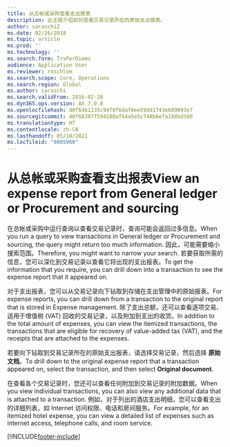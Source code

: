 ```yaml
---
title: 从总帐或采购查看支出报表
description: 此主题介绍如何查看交易记录所在的原始支出报表。
author: saraschi2
ms.date: 02/26/2018
ms.topic: article
ms.prod: ''
ms.technology: ''
ms.search.form: TrvPerDiems
audience: Application User
ms.reviewer: roschlom
ms.search.scope: Core, Operations
ms.search.region: Global
ms.author: saraschi
ms.search.validFrom: 2016-02-28
ms.dyn365.ops.version: AX 7.0.0
ms.openlocfilehash: d0f64b1135c94f8f6daf0ee59dd1743e689093e7
ms.sourcegitcommit: 40f68387f594180af64a5e5c748b6efa188bd300
ms.translationtype: HT
ms.contentlocale: zh-CN
ms.lasthandoff: 05/10/2021
ms.locfileid: "6005960"
---
```

# <a name="view-an-expense-report-from-general-ledger-or-procurement-and-sourcing"></a><span data-ttu-id="3ebec-103">从总帐或采购查看支出报表</span><span class="sxs-lookup"><span data-stu-id="3ebec-103">View an expense report from General ledger or Procurement and sourcing</span></span>

<span data-ttu-id="3ebec-104">在总帐或采购中运行查询以查看交易记录时，查询可能会返回过多信息。</span><span class="sxs-lookup"><span data-stu-id="3ebec-104">When you run a query to view transactions in General ledger or Procurement and sourcing, the query might return too much information.</span></span> <span data-ttu-id="3ebec-105">因此，可能需要缩小搜索范围。</span><span class="sxs-lookup"><span data-stu-id="3ebec-105">Therefore, you might want to narrow your search.</span></span> <span data-ttu-id="3ebec-106">若要获取所需的信息，您可以深化到交易记录以查看它将出现的支出报表。</span><span class="sxs-lookup"><span data-stu-id="3ebec-106">To get the information that you require, you can drill down into a transaction to see the expense report that it appeared on.</span></span>

<span data-ttu-id="3ebec-107">对于支出报表，您可以从交易记录向下钻取到存储在支出管理中的原始报表。</span><span class="sxs-lookup"><span data-stu-id="3ebec-107">For expense reports, you can drill down from a transaction to the original report that is stored in Expense management.</span></span> <span data-ttu-id="3ebec-108">除了支出总额，还可以查看逐项交易、适用于增值税 (VAT) 回收的交易记录，以及附加到支出的收货。</span><span class="sxs-lookup"><span data-stu-id="3ebec-108">In addition to the total amount of expenses, you can view the itemized transactions, the transactions that are eligible for recovery of value-added tax (VAT), and the receipts that are attached to the expenses.</span></span>

<span data-ttu-id="3ebec-109">若要向下钻取到交易记录所在的原始支出报表，请选择交易记录，然后选择 **原始文档**。</span><span class="sxs-lookup"><span data-stu-id="3ebec-109">To drill down to the original expense report that a transaction appeared on, select the transaction, and then select **Original document**.</span></span>

<span data-ttu-id="3ebec-110">在查看各个交易记录时，您还可以查看任何附加到交易记录的附加数据。</span><span class="sxs-lookup"><span data-stu-id="3ebec-110">When you view individual transactions, you can also view any additional data that is attached to a transaction.</span></span> <span data-ttu-id="3ebec-111">例如，对于列出的酒店支出明细，您可以查看支出的详细列表，如 Internet 访问权限、电话和房间服务。</span><span class="sxs-lookup"><span data-stu-id="3ebec-111">For example, for an itemized hotel expense, you can view a detailed list of expenses such as internet access, telephone calls, and room service.</span></span>


[!INCLUDE[footer-include](../includes/footer-banner.md)]